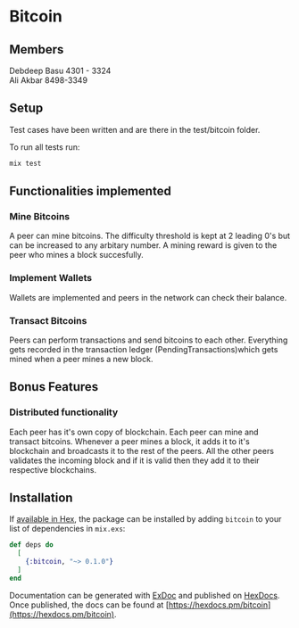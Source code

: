 # Bitcoin

## Members

Debdeep Basu 4301 - 3324  
Ali Akbar 8498-3349

## Setup

Test cases have been written and are there in the test/bitcoin folder.

To run all tests run:

```bash
mix test
```

## Functionalities implemented

### Mine Bitcoins

A peer can mine bitcoins. The difficulty threshold is kept at 2 leading 0's but can be increased to any arbitary number. A mining reward is given to the peer who mines a block succesfully.

### Implement Wallets

Wallets are implemented and peers in the network can check their balance.

### Transact Bitcoins

Peers can perform transactions and send bitcoins to each other. Everything gets recorded in the transaction ledger (PendingTransactions)which gets mined when a peer mines a new block.

## Bonus Features

### Distributed functionality

Each peer has it's own copy of blockchain. Each peer can mine and transact bitcoins. Whenever a peer mines a block, it adds it to it's blockchain and broadcasts it to the rest of the peers. All the other peers validates the incoming block and if it is valid then they add it to their respective blockchains.


## Installation

If [available in Hex](https://hex.pm/docs/publish), the package can be installed
by adding `bitcoin` to your list of dependencies in `mix.exs`:

```elixir
def deps do
  [
    {:bitcoin, "~> 0.1.0"}
  ]
end
```

Documentation can be generated with [ExDoc](https://github.com/elixir-lang/ex_doc)
and published on [HexDocs](https://hexdocs.pm). Once published, the docs can
be found at [https://hexdocs.pm/bitcoin](https://hexdocs.pm/bitcoin).

